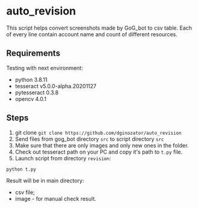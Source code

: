 # auto_revision
This script helps convert screenshots made by GoG_bot to csv table. Each of every line contain account name and count of different resources.

## Requirements  
Testing with next environment:
- python 3.8.11
- tesseract v5.0.0-alpha.20201127
- pytesseract 0.3.8
- opencv 4.0.1

## Steps  
1. git clone `git clone https://github.com/dginozator/auto_revision`
2. Send files from gog_bot directory `src` to script directory `src`
3. Make sure that there are only images and only new ones in the folder.
4. Check out tesseract path on your PC and copy it's path to `t.py` file.
5. Launch script from directory `revision`:

```
python t.py
```

Result will be in main directory:
- csv file;
- image - for manual check result.
